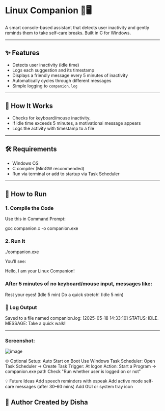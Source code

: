 # Linux Companion 🧠🖥️

A smart console-based assistant that detects user inactivity and gently reminds them to take self-care breaks. Built in C for Windows.

---

## ✨ Features

- Detects user inactivity (idle time)
- Logs each suggestion and its timestamp
- Displays a friendly message every  5 minutes of inactivity
- Automatically cycles through different messages
- Simple logging to `companion.log`

---

## 🔧 How It Works

- Checks for keyboard/mouse inactivity.
- If idle time exceeds 5 minutes, a motivational message appears
- Logs the activity with timestamp to a file

---

## 🛠️ Requirements

- Windows OS
- C compiler (MinGW recommended)
- Run via terminal or add to startup via Task Scheduler

---

## 🚀 How to Run

### 1. Compile the Code

Use this in Command Prompt:

gcc companion.c -o companion.exe

### 2. Run It
./companion.exe

You’ll see:

Hello, I am your Linux Companion!

### After 5 minutes of no keyboard/mouse input, messages like:
Rest your eyes! (Idle 5 min)
Do a quick stretch! (Idle 5 min)

### 📂 Log Output
Saved to a file named companion.log:
[2025-05-18 14:33:10] STATUS: IDLE. MESSAGE: Take a quick walk!

---
### Screenshot:
![image](https://github.com/user-attachments/assets/08079f02-5313-4963-9cab-e7838beb57c3)


⚙️ Optional Setup: Auto Start on Boot
Use Windows Task Scheduler:
Open Task Scheduler → Create Task
Trigger: At logon
Action: Start a Program → companion.exe path
Check "Run whether user is logged on or not"

💡 Future Ideas
Add speech reminders with espeak
Add active mode self-care messages (after 30–60 mins)
Add GUI or system tray icon

📌 Author
Created by Disha
---
